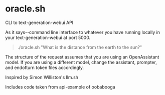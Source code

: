 # oracle.sh
CLI to text-generation-webui API

As it says--command line interface to whatever you have running locally in your text-generation-webui at port 5000.

> ./oracle.sh "What is the distance from the earth to the sun?"

The structure of the request assumes that you are using an OpenAssistant model.  If you are using a different model, change the assistant, prompter, and endofturn token files accordingly.

Inspired by Simon Williston's llm.sh

Includes code taken from api-example of oobabooga
